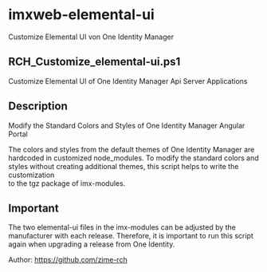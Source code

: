 # imxweb-elemental-ui
Customize Elemental UI von One Identity Manager

## RCH_Customize_elemental-ui.ps1

Customize Elemental UI of One Identity Manager Api Server Applications

## Description

Modify the Standard Colors and Styles of One Identity Manager Angular Portal

The colors and styles from the default themes of One Identity Manager
are hardcoded in customized node_modules. To modify the standard colors and styles
without creating additional themes, this script helps to write the customization  
to the tgz package of imx-modules.

## Important

The two elemental-ui files in the imx-modules can be adjusted by the manufacturer with each release. 
Therefore, it is important to run this script again when upgrading a release from One Identity.


Author: https://github.com/zime-rch
